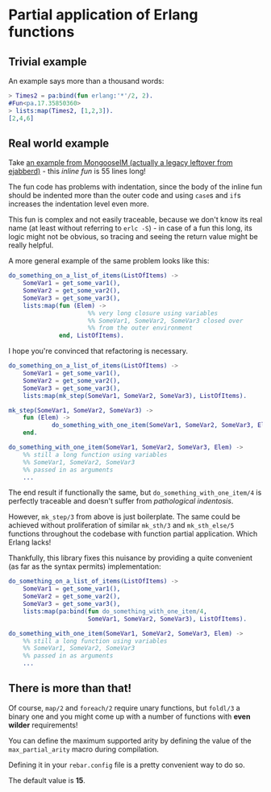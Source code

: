 # Partial application of Erlang functions

## Trivial example

An example says more than a thousand words:

```erlang
> Times2 = pa:bind(fun erlang:'*'/2, 2).
#Fun<pa.17.35850360>
> lists:map(Times2, [1,2,3]).
[2,4,6]
```

## Real world example

Take [an example from MongooseIM (actually a legacy leftover from ejabberd)][1] -
this _inline fun_ is 55 lines long!

[1]: https://github.com/esl/MongooseIM/blob/4211e4ca6e11d60cccfc0da16f08ba0c0d8e4a94/apps/ejabberd/src/mod_muc_room.erl#L2225-L2281

The fun code has problems with indentation, since the body of the 
inline fun should be indented more than the outer code and using `case`s 
and `if`s increases the indentation level even more.

This fun is complex and not easily traceable, because we don't know its real 
name (at least without referring to `erlc -S`) - in case of a fun this 
long, its logic might not be obvious, so tracing and seeing the return 
value might be really helpful.

A more general example of the same problem looks like this:

```erlang
do_something_on_a_list_of_items(ListOfItems) ->
    SomeVar1 = get_some_var1(),
    SomeVar2 = get_some_var2(),
    SomeVar3 = get_some_var3(),
    lists:map(fun (Elem) ->
                      %% very long closure using variables
                      %% SomeVar1, SomeVar2, SomeVar3 closed over
                      %% from the outer environment
              end, ListOfItems).
```

I hope you're convinced that refactoring is necessary.

```erlang
do_something_on_a_list_of_items(ListOfItems) ->
    SomeVar1 = get_some_var1(),
    SomeVar2 = get_some_var2(),
    SomeVar3 = get_some_var3(),
    lists:map(mk_step(SomeVar1, SomeVar2, SomeVar3), ListOfItems).

mk_step(SomeVar1, SomeVar2, SomeVar3) ->
    fun (Elem) ->
            do_something_with_one_item(SomeVar1, SomeVar2, SomeVar3, Elem)
    end.

do_something_with_one_item(SomeVar1, SomeVar2, SomeVar3, Elem) ->
    %% still a long function using variables
    %% SomeVar1, SomeVar2, SomeVar3
    %% passed in as arguments
    ...
```

The end result if functionally the same,
but `do_something_with_one_item/4` is perfectly traceable and doesn't suffer
from _pathological indentosis_.

However, `mk_step/3` from above is just boilerplate.
The same could be achieved without proliferation of similar `mk_sth/3`
and `mk_sth_else/5` functions throughout the codebase with function partial
application. Which Erlang lacks!

Thankfully, this library fixes this nuisance by providing a quite
convenient (as far as the syntax permits) implementation:

```erlang
do_something_on_a_list_of_items(ListOfItems) ->
    SomeVar1 = get_some_var1(),
    SomeVar2 = get_some_var2(),
    SomeVar3 = get_some_var3(),
    lists:map(pa:bind(fun do_something_with_one_item/4,
                      SomeVar1, SomeVar2, SomeVar3), ListOfItems).

do_something_with_one_item(SomeVar1, SomeVar2, SomeVar3, Elem) ->
    %% still a long function using variables
    %% SomeVar1, SomeVar2, SomeVar3
    %% passed in as arguments
    ...
```

## There is more than that!

Of course, `map/2` and `foreach/2` require unary functions,
but `foldl/3` a binary one and you might come up with a number of
functions with **even wilder** requirements!

You can define the maximum supported arity by defining the value of the
```max_partial_arity``` macro during compilation.

Defining it in your ```rebar.config``` file is a pretty convenient way to do so.

The default value is **15**.
